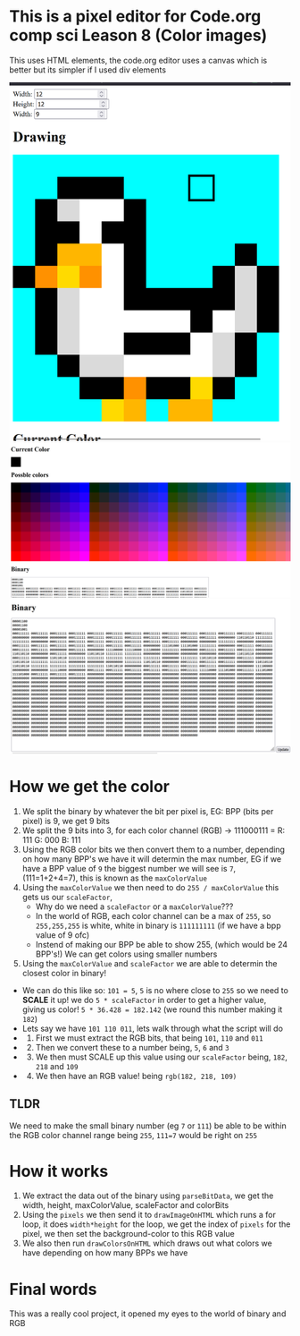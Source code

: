 # This is a pixel editor for Code.org comp sci Leason 8 (Color images)

This uses HTML elements, the code.org editor uses a canvas which is better but its simpler if I used div elements

![alt text](pictures/image.png)
![alt text](pictures/image-1.png)
![alt text](pictures/image-2.png)

# How we get the color

1. We split the binary by whatever the bit per pixel is, EG: BPP (bits per pixel) is 9, we get 9 bits
2. We split the 9 bits into 3, for each color channel (RGB) -> 111000111 = R: 111 G: 000 B: 111
3. Using the RGB color bits we then convert them to a number, depending on how many BPP's we have it will determin the max number, EG if we have a BPP value of `9` the biggest number we will see is `7`, (111=1+2+4=7), this is known as the `maxColorValue`
4. Using the `maxColorValue` we then need to do `255 / maxColorValue` this gets us our `scaleFactor`,
   - Why do we need a `scaleFactor` or a `maxColorValue`???
    - In the world of RGB, each color channel can be a max of `255`, so `255,255,255` is white, white in binary is `111111111` (if we have a bpp value of 9 ofc)
    - Instend of making our BPP be able to show 255, (which would be 24 BPP's!) We can get colors using smaller numbers
5. Using the `maxColorValue` and `scaleFactor` we are able to determin the closest color in binary! 
 - We can do this like so: `101 = 5`, `5` is no where close to `255` so we need to **SCALE** it up! we do `5 * scaleFactor` in order to get a higher value, giving us color! `5 * 36.428 = 182.142` (we round this number making it `182`)
 - Lets say we have `101 110 011`, lets walk through what the script will do
 - 1. First we must extract the RGB bits, that being `101`, `110` and `011`
 - 2. Then we convert these to a number being, `5`, `6` and `3`
 - 3. We then must SCALE up this value using our `scaleFactor` being, `182`, `218` and `109`
 - 4. We then have an RGB value! being `rgb(182, 218, 109)`

## TLDR
We need to make the small binary number (eg `7` or `111`) be able to be within the RGB color channel range being `255`, `111=7` would be right on `255`

# How it works

1. We extract the data out of the binary using `parseBitData`, we get the width, height, maxColorValue, scaleFactor and colorBits
2. Using the `pixels` we then send it to `drawImageOnHTML` which runs a for loop, it does `width*height` for the loop, we get the index of `pixels` for the pixel, we then set the background-color to this RGB value
3. We also then run `drawColorsOnHTML` which draws out what colors we have depending on how many BPPs we have


# Final words

This was a really cool project, it opened my eyes to the world of binary and RGB